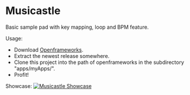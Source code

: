 # Musicastle

Basic sample pad with key mapping, loop and BPM feature.

Usage:

 * Download [Openframeworks](http://openframeworks.cc/).
 * Extract the newest release somewhere.
 * Clone this project into the path of openframeworks in the subdirectory "apps/myApps/".
 * Profit!
 
 Showcase:
 [![Musicastle Showcase](http://img.youtube.com/vi/Bz-r_qkvNQA/0.jpg)](http://www.youtube.com/watch?v=Bz-r_qkvNQA)
